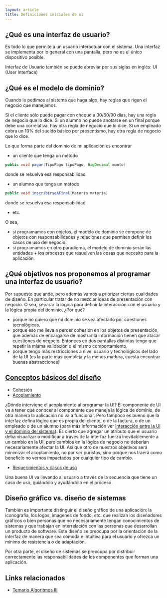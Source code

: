 ```yaml
---
layout: article
title: Definiciones iniciales de ui
---
```


## ¿Qué es una interfaz de usuario?

Es todo lo que permite a un usuario interactuar con el sistema. Una interfaz se implementa por lo general con una pantalla, pero no es el único dispositivo posible.

Interfaz de Usuario también se puede abreviar por sus siglas en inglés: UI (User Interface)

## ¿Qué es el modelo de dominio?

Cuando le pedimos al sistema que haga algo, hay reglas que rigen el negocio que manejamos.

Si el cliente sólo puede pagar con cheque a 30/60/90 días, hay una regla de negocio que lo dice. Si un alumno no puede anotarse en un final porque debe una correlativa, hay otra regla de negocio que lo dice. Si un empleado cobra un 10% del sueldo básico por presentismo, hay otra regla de negocio que lo dice.

Lo que forma parte del dominio de mi aplicación es encontrar

- un cliente que tenga un método 

``` java
public void pagar(TipoPago tipoPago, BigDecimal monto)
```

donde se resuelva esa responsabilidad

- un alumno que tenga un método 

``` java
public void inscribirseAFinal(Materia materia)
```

donde se resuelva esa responsabilidad

- etc.

O sea,

- si programamos con objetos, el modelo de dominio se compone de objetos con responsabilidades y relaciones que permiten definir los casos de uso del negocio.
- si programamos en otro paradigma, el modelo de dominio serán las entidades + los procesos que resuelven las cosas que necesito para la aplicación.

## ¿Qué objetivos nos proponemos al programar una interfaz de usuario?

Por supuesto que ande, pero además vamos a priorizar ciertas cualidades de diseño. En particular tratar de no mezclar ideas de presentación con negocio. O sea, separar la lógica para definir la interacción con el usuario y la lógica propia del dominio. ¿Por qué?

-  porque no quiero que mi dominio se vea afectado por cuestiones tecnológicas.
-  porque eso me lleva a perder cohesión en los objetos de presentación, que además de encargarse de mostrar la información tienen que atacar cuestiones de negocio. Entonces en dos pantallas distintas tengo que repetir la misma validación o el mismo comportamiento.
-  porque tengo más restricciones a nivel usuario y tecnológicos del lado de la UI (es la parte más compleja y la menos madura, cuesta encontrar buenas abstracciones)

## [Conceptos básicos del diseño](conceptos-basicos-del-diseno.html)

- [Cohesión](conceptos-basicos-del-diseno-cohesion.html)
- [Acoplamiento](conceptos-basicos-del-diseno-acoplamiento.html)

¿Dónde interviene el acoplamiento al programar la UI? El componente de UI va a tener que conocer al componente que maneja la lógica de dominio, de otra manera la aplicación no va a funcionar. Pero tampoco es bueno que la interfaz defina lógica que es propia del cliente, o de la factura, o de un empleado o de un alumno (para más información ver [Interacción entre la UI y el dominio del sistema](integracion-de-la-ui-en-una-arquitectura-de-un-sistema-de-software.html)). Es cierto que agregar un atributo que el usuario deba visualizar o modificar a través de la interfaz fuerza inevitablemente a un cambio en la UI, pero cambios en la lógica de negocio no deberían necesariamente afectar la UI. Así que otro de nuestros objetivos será minimizar el acoplamiento, no por ser puristas, sino porque nos traerá como beneficio no vernos impactados por cualquier tipo de cambio.

-   [Requerimientos y casos de uso](conceptos-basicos-del-diseno-requerimientos-y-casos-de-uso.html)

Una buena UI va llevando al usuario a través de la secuencia que tiene un caso de uso, guiándolo y ayudándolo en el proceso.

## Diseño gráfico vs. diseño de sistemas

También es importante distinguir el diseño gráfico de una aplicación: la iconografía, los logos, imágenes de fondo, etc. que realizan los diseñadores gráficos o bien personas que no necesariamente tengan conocimientos de sistemas y que trabajan en interrelación con las personas que desarrollan un producto de software. Este diseño se preocupa por la orientación de la interfaz de manera que sea cómoda e intuitiva para el usuario y ofrezca un mínimo de resistencia o de adaptación.

Por otra parte, el diseño de sistemas se preocupa por distribuir correctamente las responsabilidades de los componentes que forman una aplicación.

## Links relacionados

-  [Temario Algoritmos III](algo3-temario.html)

